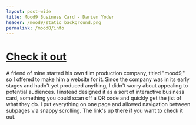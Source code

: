 ```yaml
---
layout: post-wide
title: Mood9 Business Card - Darien Yoder
header: /mood9/static_background.png
permalink: /mood8/info
---
```


# [Check it out](/mood9)

A friend of mine started his own film production company, titled "mood9," so I offered to make him a website for it. Since the company was in its early stages and hadn't yet produced anything, I didn't worry about appealing to potential audiences. I instead designed it as a sort of interactive business card, something you could scan off a QR code and quickly get the jist of what they do. I put everything on one page and allowed navigation between subpages via snappy scrolling. The link's up there if you want to check it out.
